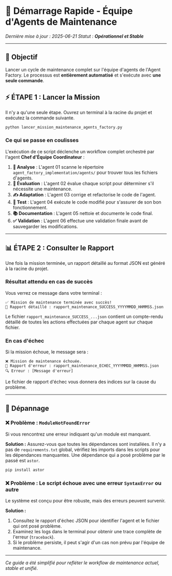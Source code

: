 # 🚀 Démarrage Rapide - Équipe d'Agents de Maintenance

*Dernière mise à jour : 2025-06-21*
*Statut : **Opérationnel et Stable***

---

## 🎯 Objectif

Lancer un cycle de maintenance complet sur l'équipe d'agents de l'Agent Factory. Le processus est **entièrement automatisé** et s'exécute avec **une seule commande**.

## ⚡ ÉTAPE 1 : Lancer la Mission

Il n'y a qu'une seule étape. Ouvrez un terminal à la racine du projet et exécutez la commande suivante.

```bash
python lancer_mission_maintenance_agents_factory.py
```

### Ce qui se passe en coulisses

L'exécution de ce script déclenche un workflow complet orchestré par l'agent **Chef d'Équipe Coordinateur** :

1.  **🤖 Analyse** : L'agent 01 scanne le répertoire `agent_factory_implementation/agents/` pour trouver tous les fichiers d'agents.
2.  **🤔 Évaluation** : L'agent 02 évalue chaque script pour déterminer s'il nécessite une maintenance.
3.  **✍️ Adaptation** : L'agent 03 corrige et refactorise le code de l'agent.
4.  **🔬 Test** : L'agent 04 exécute le code modifié pour s'assurer de son bon fonctionnement.
5.  **📚 Documentation** : L'agent 05 nettoie et documente le code final.
6.  **✅ Validation** : L'agent 06 effectue une validation finale avant de sauvegarder les modifications.

---

## 📊 ÉTAPE 2 : Consulter le Rapport

Une fois la mission terminée, un rapport détaillé au format JSON est généré à la racine du projet.

### Résultat attendu en cas de succès

Vous verrez ce message dans votre terminal :

```
✅ Mission de maintenance terminée avec succès!
📄 Rapport détaillé : rapport_maintenance_SUCCESS_YYYYMMDD_HHMMSS.json
```

Le fichier `rapport_maintenance_SUCCESS_...json` contient un compte-rendu détaillé de toutes les actions effectuées par chaque agent sur chaque fichier.

### En cas d'échec

Si la mission échoue, le message sera :
```
❌ Mission de maintenance échouée.
📄 Rapport d'erreur : rapport_maintenance_ECHEC_YYYYMMDD_HHMMSS.json
🔍 Erreur : [Message d'erreur]
```
Le fichier de rapport d'échec vous donnera des indices sur la cause du problème.

---

## 🚨 Dépannage

### ❌ Problème : `ModuleNotFoundError`
Si vous rencontrez une erreur indiquant qu'un module est manquant.

**Solution :**
Assurez-vous que toutes les dépendances sont installées. Il n'y a pas de `requirements.txt` global, vérifiez les imports dans les scripts pour les dépendances manquantes. Une dépendance qui a posé problème par le passé est `astor`.
```bash
pip install astor
```

### ❌ Problème : Le script échoue avec une erreur `SyntaxError` ou autre
Le système est conçu pour être robuste, mais des erreurs peuvent survenir.

**Solution :**
1.  Consultez le rapport d'échec JSON pour identifier l'agent et le fichier qui ont posé problème.
2.  Examinez les logs dans le terminal pour obtenir une trace complète de l'erreur (`traceback`).
3.  Si le problème persiste, il peut s'agir d'un cas non prévu par l'équipe de maintenance.

---
*Ce guide a été simplifié pour refléter le workflow de maintenance actuel, stable et unifié.* 